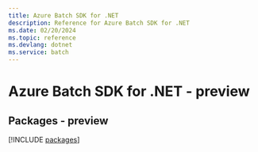 ```yaml
---
title: Azure Batch SDK for .NET
description: Reference for Azure Batch SDK for .NET
ms.date: 02/20/2024
ms.topic: reference
ms.devlang: dotnet
ms.service: batch
---
```

# Azure Batch SDK for .NET - preview
## Packages - preview
[!INCLUDE [packages](batch-index.md)]